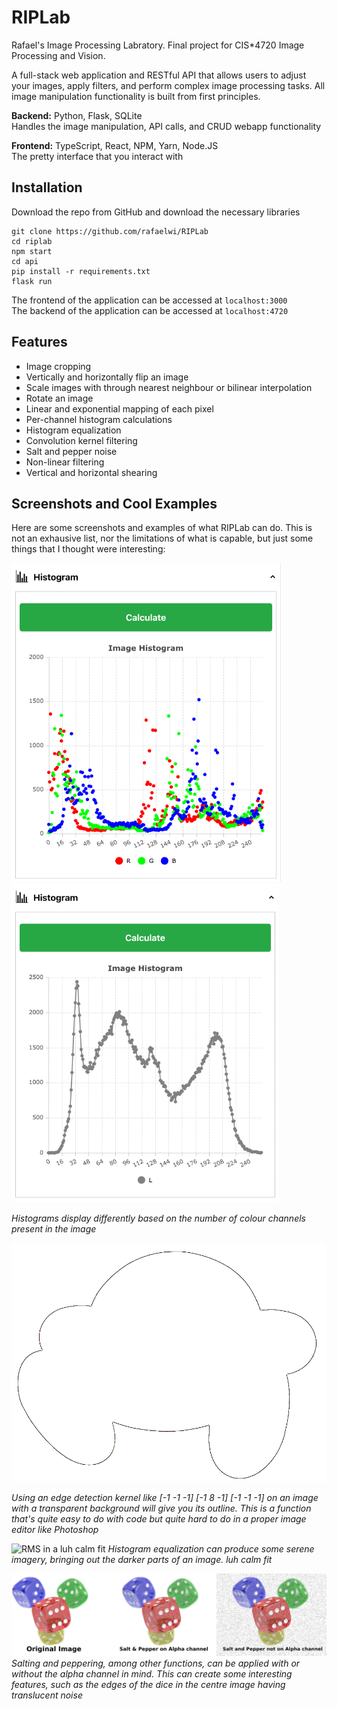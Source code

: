 # RIPLab
Rafael's Image Processing Labratory. Final project for CIS*4720 Image Processing and Vision.

A full-stack web application and RESTful API that allows users to adjust your images, apply	filters, and perform complex image processing tasks. All image manipulation functionality is built from first principles.

**Backend:** Python, Flask, SQLite<br>
Handles the image manipulation, API calls, and CRUD webapp functionality

**Frontend:** TypeScript, React, NPM, Yarn, Node.JS<br>
The pretty interface that you interact with


## Installation
Download the repo from GitHub and download the necessary libraries

```
git clone https://github.com/rafaelwi/RIPLab
cd riplab
npm start
cd api
pip install -r requirements.txt
flask run
```

The frontend of the application can be accessed at `localhost:3000`<br>
The backend of the application can be accessed at `localhost:4720`


## Features
- Image cropping
- Vertically and horizontally flip an image
- Scale images with through nearest neighbour or bilinear interpolation
- Rotate an image
- Linear and exponential mapping of each pixel
- Per-channel histogram calculations
- Histogram equalization
- Convolution kernel filtering
- Salt and pepper noise
- Non-linear filtering
- Vertical and horizontal shearing


## Screenshots and Cool Examples
Here are some screenshots and examples of what RIPLab can do. This is not an exhausive list, nor the limitations of what is capable, but just some things that I thought were interesting:

![Histogram with multiple colour channels](img/histogram1.png)
![Histogram with one colour channel](img/histogram2.png)

*Histograms display differently based on the number of colour channels present in the image*


![The outline of a Waddle Dee](img/waddledee.png)

*Using an edge detection kernel like [-1 -1 -1] [-1 8 -1] [-1 -1 -1] on an image with a transparent background will give you its outline. This is a function that's quite easy to do with code but quite hard to do in a proper image editor like Photoshop*


![RMS in a luh calm fit](img/rms.png)
*Histogram equalization can produce some serene imagery, bringing out the darker parts of an image. luh calm fit*


![Alt text](img/dice.png)
*Salting and peppering, among other functions, can be applied with or without the alpha channel in mind. This can create some interesting features, such as the edges of the dice in the centre image having translucent noise*

